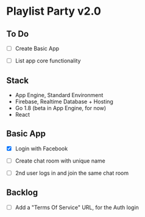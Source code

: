 # Playlist Party v2.0

## To Do

- [ ] Create Basic App
- [ ] List app core functionality


## Stack

- App Engine, Standard Environment
- Firebase, Realtime Database + Hosting
- Go 1.8 (beta in App Engine, for now)
- React


## Basic App

- [X] Login with Facebook
- [ ] Create chat room with unique name
- [ ] 2nd user logs in and join the same chat room


## Backlog

- [ ] Add a "Terms Of Service" URL, for the Auth login
